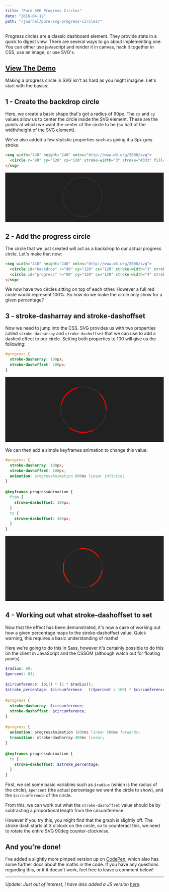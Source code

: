 ```yaml
---
title: "Pure SVG Progress Circles"
date: "2016-04-12"
path: "/journal/pure-svg-progress-circles/"
---
```


Progress circles are a classic dashboard element. They provide stats in a quick to digest view. There are several ways to go about implementing one. You can either use javascript and render it in canvas, hack it together in CSS, use an image, or use SVG's.

## [View The Demo](http://codepen.io/alexpate/pen/NNBEoq)

Making a progress circle in SVG isn't as hard as you might imagine. Let's start with the basics:

## 1 - Create the backdrop circle

Here, we create a basic shape that's got a radius of 90px. The `cx` and `cy` values allow us to center the circle inside the SVG element. These are the points at which we want the center of the circle to be (so half of the width/height of the SVG element).

We've also added a few stylistic properties such as giving it a 3px grey stroke.

```html
<svg width="240" height="240" xmlns="http://www.w3.org/2000/svg">
  <circle r="90" cy="120" cx="120" stroke-width="3" stroke="#333" fill="none"/>
</svg>
```

![SVG progress circle base](./svg_progress_circle_one.png)

## 2 - Add the progress circle

The circle that we just created will act as a backdrop to our actual progress circle. Let's make that now:

```html
<svg width="240" height="240" xmlns="http://www.w3.org/2000/svg">
  <circle id="backdrop" r="90" cy="120" cx="120" stroke-width="3" stroke="#333" fill="none"/>
  <circle id="progress" r="90" cy="120" cx="120" stroke-width="4" stroke="red"  fill="none"/>
</svg>
```

We now have two circles sitting on top of each other. However a full red circle would represent 100%. So how do we make the circle only show for a given percentage?

## 3 - stroke-dasharray and stroke-dashoffset

Now we need to jump into the CSS. SVG provides us with two properties called `stroke-dasharray` and `stroke-dashoffset` that we can use to add a dashed effect to our circle. Setting both properties to 100 will give us the following:

```css
#progress {
  stroke-dasharray: 100px;
  stroke-dashoffset: 100px;
}
```

![SVG progress circle build](./svg_progress_circle_two.png)

We can then add a simple keyframes animation to change this value:

```css
#progress {
  stroke-dasharray: 100px;
  stroke-dashoffset: 100px;
  animation: progressAnimation 600ms linear infinite;
}

@keyframes progressAnimation {
  from {
    stroke-dashoffset: 100px;
  }
  to {
    stroke-dashoffset: 300px;
  }
}
```

![Offsetting](./svg_progress_offset.gif)

## 4 - Working out what stroke-dashoffset to set

Now that the effect has been demonstrated, it's now a case of working out how a given percentage maps to the stroke-dashoffset value. Quick warning, this requires a basic understanding of maths!

Here we're going to do this in Sass, however it's certainly possible to do this on the client in JavaScript and the CSSOM (although watch out for floating points).

```scss
$radius: 90;
$percent: 83;

$circumference: (pi() * (2 * $radius));
$stroke_percentage: $circumference - (($percent / 100) * $circumference);

#progress {
  stroke-dasharray: $circumference;
  stroke-dashoffset: $circumference;
}

#progress {
  animation: progressAnimation 1600ms linear 500ms forwards;
  transition: stroke-dasharray 400ms linear;
}

@keyframes progressAnimation {
  to {
    stroke-dashoffset: $stroke_percentage;
  }
}
```

First, we set some basic variables such as `$radius` (which is the radius of the circle), `$percent` (the actual percentage we want the circle to show), and the `$circumference` of the circle.

From this, we can work out what the `stroke-dashoffset` value should be by subtracting a proportional length from the circumference.

However if you try this, you might find that the graph is slightly off. The stroke dash starts at 3 o'clock on the circle, so to counteract this, we need to rotate the entire SVG 90deg counter-clockwise.

## And you're done!

I've added a slightly more pimped version up on [CodePen](http://codepen.io/alexpate/pen/NNBEoq), which also has some further docs about the maths in the code. If you have any questions regarding this, or if it doesn't work, feel free to leave a comment below!

---

_Update: Just out of interest, I have also added a JS version [here](http://codepen.io/alexpate/pen/wGxVZd)._
